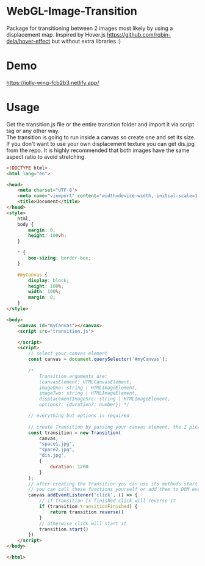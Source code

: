 # WebGL-Image-Transition
Package for transitioning between 2 images most likely by using a displacement map. Inspired by Hover.js https://github.com/robin-dela/hover-effect but without extra libraries :)

# Demo 
https://jolly-wing-fcb2b3.netlify.app/

# Usage 
Get the transition.js file or the entire transtion folder and import it via script tag or any other way.  
The transition is going to run inside a canvas so create one and set its size.  
If you don't want to use your own displacement texture you can get dis.jpg from the repo.
It is highly recommended that both images have the same aspect ratio to avoid stretching.

```html
<!DOCTYPE html>
<html lang="en">

<head>
    <meta charset="UTF-8">
    <meta name="viewport" content="width=device-width, initial-scale=1.0">
    <title>Document</title>
</head>
<style>
    html,
    body {
        margin: 0;
        height: 100vh;
    }

    * {
        box-sizing: border-box;
    }

    #myCanvas {
        display: block;
        height: 100%;
        width: 100%;
        margin: 0;
    }
</style>

<body>
    <canvas id="myCanvas"></canvas>
    <script src="transition.js">

    </script>
    <script>
        // select your canvas element
        const canvas = document.querySelector('#myCanvas');
        
        /* 
            Transition arguments are:
            (canvasElement: HTMLCanvasElement, 
            imageOne: string | HTMLImageElement, 
            imageTwo: string | HTMLImageElement, 
            displacementImageSrc: string | HTMLImageElement, 
            options?: {duration?: number}) */

        // everything but options is required
        
        // create Transition by passing your canvas element, the 2 pictures you want to transition between and a displacement image
        const transition = new Transition(
            canvas,
            "space1.jpg", 
            "space2.jpg",
            "dis.jpg",
            {
                duration: 1200
            }
        );
        // after creating the transition you can use its methods start and reverse in order to run the transition forwards and backwards.
        // you can call these functions yourself or add them to DOM events
        canvas.addEventListener('click', () => {
            // if transition is finished click will reverse it
            if (transition.transitionFinished) {
                return transition.reverse()
            }
            // otherwise click will start it
            transition.start()
        })
    </script>
</body>

</html>
```
